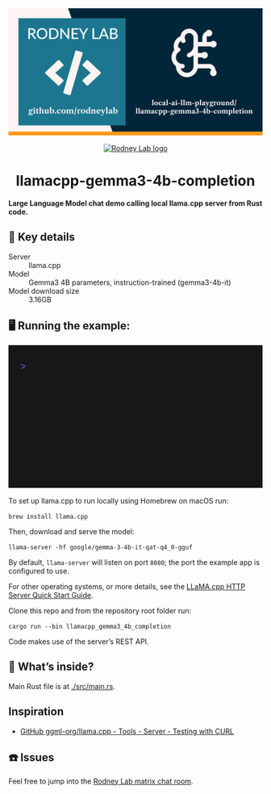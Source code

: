 <img src="../../images/llamacpp-gemma3-4b-completion.png" alt="Rodney Lab Local A I L L M Playground llama.cpp Gemma 3 4B Completion Git Hub banner" />

<p align="center">
  <a aria-label="Open Rodney Lab site" href="https://rodneylab.com" rel="nofollow noopener noreferrer">
    <img alt="Rodney Lab logo" src="https://rodneylab.com/assets/icon.png" width="60" />
  </a>
</p>
<h1 align="center">
llamacpp-gemma3-4b-completion
</h1>

**Large Language Model chat demo calling local llama.cpp server from Rust code.**

## 📝 Key details

<dl>
  <dt>Server</dt>
  <dd>llama.cpp</dd>

<dt>Model</dt>
  <dd><href="https://ollama.com/library/mistral">Gemma3 4B parameters, instruction-trained (gemma3-4b-it)</a></dd>

<dt>Model download size</dt>
  <dd>3.16GB</dd>
</dl>

## 🖥️ Running the example:

<img src="../../images/llamacpp_gemma3_4b_completion.gif" alt="Terminal animation shows the user entering the following command: 'cargo run --bin gemma-3-4b-it-qat-q4_0-gguf'. The app starts running and a prompt appears. At the prompt, the user types 'Building a website can be done in 10 simple steps:', then hits enter. The app responds with a stream of output ending with a copy of the input prompt, then the text 'Sending prompt to llama.cpp and awaiting response...'. After a short delay, of a few seconds, the model response starts streaming, it reads ' 1. Choose a domain name and web hosting provider. 2. Select a website builder or CMS. 3. Design your website layout. 4. Create your content. 5. Add images and videos. 6. Optimize your website for search engines. 7. Test your website on different devices. 8. Launch your website. 9. Promote your website. 10. Maintain and update your website regularly. Do you want me to elaborate on any of these steps, or perhaps provide links to resources for each?'. The app presents a new prompt, ready for a new question, though the animation restarts."/>

To set up llama.cpp to run locally using Homebrew on macOS run:

```shell
brew install llama.cpp
```

Then, download and serve the model:

```shell
llama-server -hf google/gemma-3-4b-it-qat-q4_0-gguf
```

By default, `llama-server` will listen on port `8080`; the port the example app is
configured to use.

For other operating systems, or more details, see the
[LLaMA.cpp HTTP Server Quick Start Guide](https://github.com/ggml-org/llama.cpp/tree/master/tools/server#quick-start).

Clone this repo and from the repository root folder run:

```shell
cargo run --bin llamacpp_gemma3_4b_completion
```

Code makes use of the server’s REST API.

## 🧐 What’s inside?

Main Rust file is at [./src/main.rs](./src/main.rs).

## Inspiration

- [GitHub ggml-org/llama.cpp - Tools - Server - Testing with CURL](https://github.com/ggml-org/llama.cpp/tree/master/tools/server#testing-with-curl)

## ☎️ Issues

Feel free to jump into the
[Rodney Lab matrix chat room](https://matrix.to/#/%23rodney:matrix.org).
